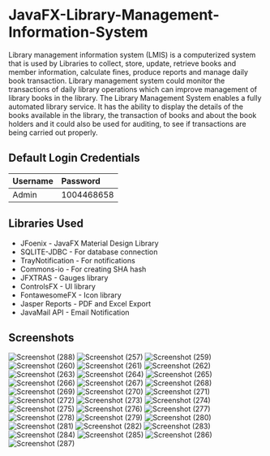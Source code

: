 # JavaFX-Library-Management-Information-System
Library management information system (LMIS) is a computerized system that is used by Libraries to collect, store, update, retrieve books and member information, calculate fines, produce reports and manage daily book transaction. Library management system could monitor the transactions of daily library operations which can improve management of library books in the library. The Library Management System enables a fully automated library service. It has the ability to display the details of the books available in the library, the transaction of books and about the book holders and it could also be used for auditing, to see if transactions are being carried out properly.

## Default Login Credentials
| Username  | Password    |
| :---      | :---        |
| Admin     |  1004468658 |

## Libraries Used

- JFoenix - JavaFX Material Design Library
- SQLITE-JDBC - For database connection
- TrayNotification - For notifications
- Commons-io - For creating SHA hash
- JFXTRAS - Gauges library
- ControlsFX - UI library
- FontawesomeFX - Icon library
- Jasper Reports - PDF and Excel Export
- JavaMail API - Email Notification

## Screenshots
![Screenshot (288)](https://user-images.githubusercontent.com/75673222/105847723-a62cc200-5fe6-11eb-9ad7-a9e26b9e8c51.png)
![Screenshot (257)](https://user-images.githubusercontent.com/75673222/105847979-091e5900-5fe7-11eb-8801-42fb3a83dfc7.png)
![Screenshot (259)](https://user-images.githubusercontent.com/75673222/105847442-4c2bfc80-5fe6-11eb-97b3-007b85891d65.png)
![Screenshot (260)](https://user-images.githubusercontent.com/75673222/105847446-4cc49300-5fe6-11eb-9531-d72b4720ca71.png)
![Screenshot (261)](https://user-images.githubusercontent.com/75673222/105847448-4d5d2980-5fe6-11eb-84f7-b9403fcf848b.png)
![Screenshot (262)](https://user-images.githubusercontent.com/75673222/105847451-4e8e5680-5fe6-11eb-8b2a-dc225dc41a38.png)
![Screenshot (263)](https://user-images.githubusercontent.com/75673222/105847454-4f26ed00-5fe6-11eb-9336-faaa2f0491bd.png)
![Screenshot (264)](https://user-images.githubusercontent.com/75673222/105847461-4fbf8380-5fe6-11eb-9efc-132061ab05eb.png)
![Screenshot (265)](https://user-images.githubusercontent.com/75673222/105847463-50581a00-5fe6-11eb-985a-99eed7c53693.png)
![Screenshot (266)](https://user-images.githubusercontent.com/75673222/105847465-50f0b080-5fe6-11eb-98fc-e0c7476c57b9.png)
![Screenshot (267)](https://user-images.githubusercontent.com/75673222/105847468-51894700-5fe6-11eb-8516-b8fb88d2ee2a.png)
![Screenshot (268)](https://user-images.githubusercontent.com/75673222/105847471-52ba7400-5fe6-11eb-989a-bd3ec676567e.png)
![Screenshot (269)](https://user-images.githubusercontent.com/75673222/105847475-53530a80-5fe6-11eb-8d4b-5801d08215f2.png)
![Screenshot (270)](https://user-images.githubusercontent.com/75673222/105847478-53eba100-5fe6-11eb-91e0-d4189a9429a2.png)
![Screenshot (271)](https://user-images.githubusercontent.com/75673222/105847481-54843780-5fe6-11eb-918f-bf6df5b58fd9.png)
![Screenshot (272)](https://user-images.githubusercontent.com/75673222/105847484-551cce00-5fe6-11eb-8898-43b4a40f27c7.png)
![Screenshot (273)](https://user-images.githubusercontent.com/75673222/105847486-55b56480-5fe6-11eb-8350-a1fcc6077cd2.png)
![Screenshot (274)](https://user-images.githubusercontent.com/75673222/105847490-564dfb00-5fe6-11eb-9e75-8f8f208ef532.png)
![Screenshot (275)](https://user-images.githubusercontent.com/75673222/105847492-56e69180-5fe6-11eb-8912-6eb2965ee211.png)
![Screenshot (276)](https://user-images.githubusercontent.com/75673222/105847495-5817be80-5fe6-11eb-83fa-72e771aebc75.png)
![Screenshot (277)](https://user-images.githubusercontent.com/75673222/105847498-58b05500-5fe6-11eb-82da-b03c22ddd5be.png)
![Screenshot (278)](https://user-images.githubusercontent.com/75673222/105847500-5948eb80-5fe6-11eb-88d0-65c6c696be0c.png)
![Screenshot (279)](https://user-images.githubusercontent.com/75673222/105847504-59e18200-5fe6-11eb-8e50-73f44bb496bd.png)
![Screenshot (280)](https://user-images.githubusercontent.com/75673222/105847505-5a7a1880-5fe6-11eb-835a-75b68f0a9919.png)
![Screenshot (281)](https://user-images.githubusercontent.com/75673222/105847508-5b12af00-5fe6-11eb-91ee-91421518c7e9.png)
![Screenshot (282)](https://user-images.githubusercontent.com/75673222/105847509-5bab4580-5fe6-11eb-91fd-baa1c1d07d57.png)
![Screenshot (283)](https://user-images.githubusercontent.com/75673222/105847512-5c43dc00-5fe6-11eb-9cb9-4553ca4184e8.png)
![Screenshot (284)](https://user-images.githubusercontent.com/75673222/105847517-5cdc7280-5fe6-11eb-82f6-6bc27ede6586.png)
![Screenshot (285)](https://user-images.githubusercontent.com/75673222/105847518-5d750900-5fe6-11eb-841b-bbc1eeb666b7.png)
![Screenshot (286)](https://user-images.githubusercontent.com/75673222/105847522-5ea63600-5fe6-11eb-980a-514d9130c176.png)
![Screenshot (287)](https://user-images.githubusercontent.com/75673222/105847524-5f3ecc80-5fe6-11eb-84c1-1b8d4f92aefb.png)

